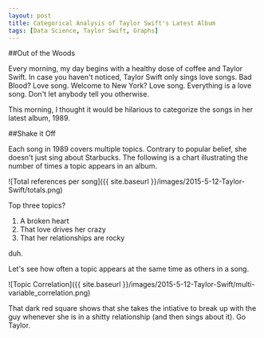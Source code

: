 ```yaml
---
layout: post
title: Categorical Analysis of Taylor Swift's Latest Album
tags: [Data Science, Taylor Swift, Graphs]
---
```

##Out of the Woods

Every morning, my day begins with a healthy dose of coffee and Taylor Swift. In case you haven't noticed, Taylor Swift only sings love songs. Bad Blood? Love song. Welcome to New York? Love song. Everything is a love song. Don't let anybody tell you otherwise.

This morning, I thought it would be hilarious to categorize the songs in her latest album, 1989.

##Shake it Off

Each song in 1989 covers multiple topics. Contrary to popular belief, she doesn't just sing about Starbucks. The following is a chart illustrating the number of times a topic appears in an album.

![Total references per song]({{ site.baseurl }}/images/2015-5-12-Taylor-Swift/totals.png)

Top three topics?

1. A broken heart
2. That love drives her crazy
3. That her relationships are rocky

duh.

Let's see how often a topic appears at the same time as others in a song.

![Topic Correlation]({{ site.baseurl }}/images/2015-5-12-Taylor-Swift/multi-variable_correlation.png)

That dark red square shows that she takes the intiative to break up with the guy whenever she is in a shitty relationship (and then sings about it). Go Taylor.
